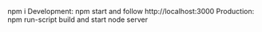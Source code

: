 npm i
Development: npm start and follow http://localhost:3000
Production: npm run-script build and start node server